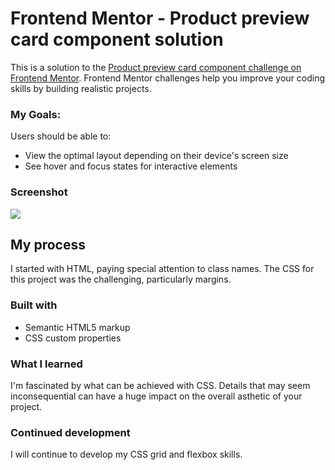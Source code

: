 # Frontend Mentor - Product preview card component solution

This is a solution to the [Product preview card component challenge on Frontend Mentor](https://www.frontendmentor.io/challenges/product-preview-card-component-GO7UmttRfa). Frontend Mentor challenges help you improve your coding skills by building realistic projects. 

### My Goals:

Users should be able to:

- View the optimal layout depending on their device's screen size
- See hover and focus states for interactive elements

### Screenshot

![](./screenshot.jpg)


## My process

I started with HTML, paying special attention to class names. 
The CSS for this project was the challenging, particularly margins.

### Built with

- Semantic HTML5 markup
- CSS custom properties


### What I learned

I'm fascinated by what can be achieved with CSS. Details that may seem inconsequential can have a huge impact on the overall asthetic of your project.

### Continued development

I will continue to develop my CSS grid and flexbox skills. 


